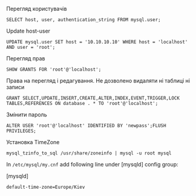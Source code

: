 
Перегляд користувачів

`SELECT host, user, authentication_string FROM mysql.user;`

Update host-user

`UPDATE mysql.user SET host = '10.10.10.10' WHERE host = 'localhost' AND user = 'root';`

Перегляд прав

`SHOW GRANTS FOR 'root'@'localhost';`

Права на перегляд і редагування. Не дозволено видаляти ні таблиці ні записи

`GRANT SELECT,UPDATE,INSERT,CREATE,ALTER,INDEX,EVENT,TRIGGER,LOCK TABLES,REFERENCES ON database . * TO 'root'@'localhost';`

Змінити пароль

`ALTER USER 'root'@'localhost' IDENTIFIED BY 'newpass';FLUSH PRIVILEGES;`


Установка TimeZone

`mysql_tzinfo_to_sql /usr/share/zoneinfo | mysql -u root mysql`

In `/etc/mysql/my.cnf` add following line under [mysqld] config group:

[mysqld]

`default-time-zone=Europe/Kiev`
